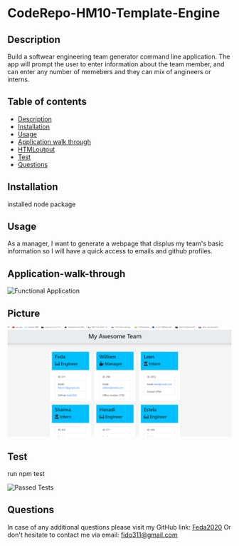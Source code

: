 # CodeRepo-HM10-Template-Engine

## Description

  Build a softwear engineering team generator command line application. The app will prompt the user to enter information about the team member, and can enter any number of memebers and they can mix of angineers or interns. 

## Table of contents

* [Description](#Description)
* [Installation](#Installation)
* [Usage](#Usage)
* [Application walk through](#Application-walk-through)
* [HTMLoutput](#Picture)
* [Test](#Test)
* [Questions](#Questions)

## Installation

  installed node package

## Usage

  As a manager, I want to generate a webpage that displus my team's basic information so I will have a quick access to emails and github profiles.

## Application-walk-through

 ![Functional Application](asset/FunctionalApplication.gif)

 ## Picture

 ![Website](asset/HTMLOutput.PNG)

## Test

  run npm test
  
  ![Passed Tests](asset/PassedTest.gif)

## Questions
In case of any additional questions please visit my GitHub link: [Feda2020](https://github.com/Feda2020) 
Or don't hesitate to contact me via email: fido311@gmail.com
    